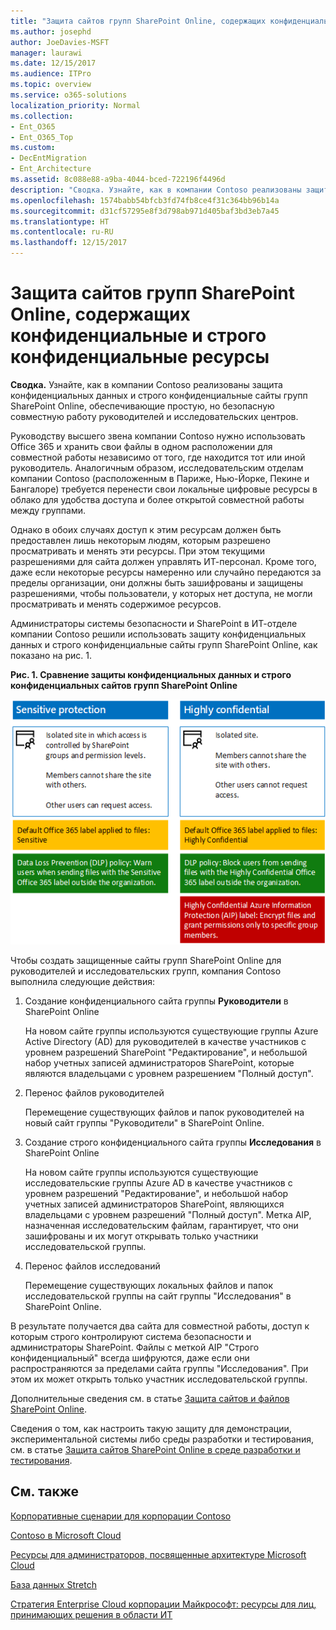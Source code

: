 ```yaml
---
title: "Защита сайтов групп SharePoint Online, содержащих конфиденциальные и строго конфиденциальные ресурсы"
ms.author: josephd
author: JoeDavies-MSFT
manager: laurawi
ms.date: 12/15/2017
ms.audience: ITPro
ms.topic: overview
ms.service: o365-solutions
localization_priority: Normal
ms.collection:
- Ent_O365
- Ent_O365_Top
ms.custom:
- DecEntMigration
- Ent_Architecture
ms.assetid: 8c088e88-a9ba-4044-bced-722196f4496d
description: "Сводка. Узнайте, как в компании Contoso реализованы защита конфиденциальных данных и строго конфиденциальные сайты групп SharePoint Online, обеспечивающие простую, но безопасную совместную работу руководителей и исследовательских центров."
ms.openlocfilehash: 1574babb54bfcb3fd74fb8ce4f31c364bb96b14a
ms.sourcegitcommit: d31cf57295e8f3d798ab971d405baf3bd3eb7a45
ms.translationtype: HT
ms.contentlocale: ru-RU
ms.lasthandoff: 12/15/2017
---
```

# <a name="secure-sharepoint-online-team-sites-for-sensitive-and-highly-confidential-assets"></a>Защита сайтов групп SharePoint Online, содержащих конфиденциальные и строго конфиденциальные ресурсы

 **Сводка.** Узнайте, как в компании Contoso реализованы защита конфиденциальных данных и строго конфиденциальные сайты групп SharePoint Online, обеспечивающие простую, но безопасную совместную работу руководителей и исследовательских центров.
  
Руководству высшего звена компании Contoso нужно использовать Office 365 и хранить свои файлы в одном расположении для совместной работы независимо от того, где находится тот или иной руководитель. Аналогичным образом, исследовательским отделам компании Contoso (расположенным в Париже, Нью-Йорке, Пекине и Бангалоре) требуется перенести свои локальные цифровые ресурсы в облако для удобства доступа и более открытой совместной работы между группами.
  
Однако в обоих случаях доступ к этим ресурсам должен быть предоставлен лишь некоторым людям, которым разрешено просматривать и менять эти ресурсы. При этом текущими разрешениями для сайта должен управлять ИТ-персонал. Кроме того, даже если некоторые ресурсы намеренно или случайно передаются за пределы организации, они должны быть зашифрованы и защищены разрешениями, чтобы пользователи, у которых нет доступа, не могли просматривать и менять содержимое ресурсов.
  
Администраторы системы безопасности и SharePoint в ИТ-отделе компании Contoso решили использовать защиту конфиденциальных данных и строго конфиденциальные сайты групп SharePoint Online, как показано на рис. 1.
  
**Рис. 1. Сравнение защиты конфиденциальных данных и строго конфиденциальных сайтов групп SharePoint Online**

![Защита конфиденциальных данных и строго конфиденциальные сайты групп SharePoint Online](images/Contoso_Poster/SP_Solution.png)
  
Чтобы создать защищенные сайты групп SharePoint Online для руководителей и исследовательских групп, компания Contoso выполнила следующие действия:
  
1. Создание конфиденциального сайта группы **Руководители** в SharePoint Online
    
    На новом сайте группы используются существующие группы Azure Active Directory (AD) для руководителей в качестве участников с уровнем разрешений SharePoint "Редактирование", и небольшой набор учетных записей администраторов SharePoint, которые являются владельцами с уровнем разрешением "Полный доступ".
    
2. Перенос файлов руководителей
    
    Перемещение существующих файлов и папок руководителей на новый сайт группы "Руководители" в SharePoint Online.
    
3. Создание строго конфиденциального сайта группы **Исследования** в SharePoint Online
    
    На новом сайте группы используются существующие исследовательские группы Azure AD в качестве участников с уровнем разрешений "Редактирование", и небольшой набор учетных записей администраторов SharePoint, являющихся владельцами с уровнем разрешений "Полный доступ". Метка AIP, назначенная исследовательским файлам, гарантирует, что они зашифрованы и их могут открывать только участники исследовательской группы.
    
4. Перенос файлов исследований
    
    Перемещение существующих локальных файлов и папок исследовательской группы на сайт группы "Исследования" в SharePoint Online.
    
В результате получается два сайта для совместной работы, доступ к которым строго контролируют система безопасности и администраторы SharePoint. Файлы с меткой AIP "Строго конфиденциальный" всегда шифруются, даже если они распространяются за пределами сайта группы "Исследования". При этом их может открыть только участник исследовательской группы.
  
Дополнительные сведения см. в статье [Защита сайтов и файлов SharePoint Online](https://docs.microsoft.com/microsoft-365-enterprise/secure-sharepoint-online-sites-and-files).
  
 Сведения о том, как настроить такую защиту для демонстрации, экспериментальной системы либо среды разработки и тестирования, см. в статье [Защита сайтов SharePoint Online в среде разработки и тестирования](https://docs.microsoft.com/microsoft-365-enterprise/secure-sharepoint-online-sites-dev-test).
  
## <a name="see-also"></a>См. также

[Корпоративные сценарии для корпорации Contoso](enterprise-scenarios-for-the-contoso-corporation.md)
  
[Contoso в Microsoft Cloud](contoso-in-the-microsoft-cloud.md)
  
[Ресурсы для администраторов, посвященные архитектуре Microsoft Cloud](microsoft-cloud-it-architecture-resources.md)

[База данных Stretch](https://msdn.microsoft.com/library/dn935011.aspx)
  
[Стратегия Enterprise Cloud корпорации Майкрософт: ресурсы для лиц, принимающих решения в области ИТ](https://sway.com/FJ2xsyWtkJc2taRD)




